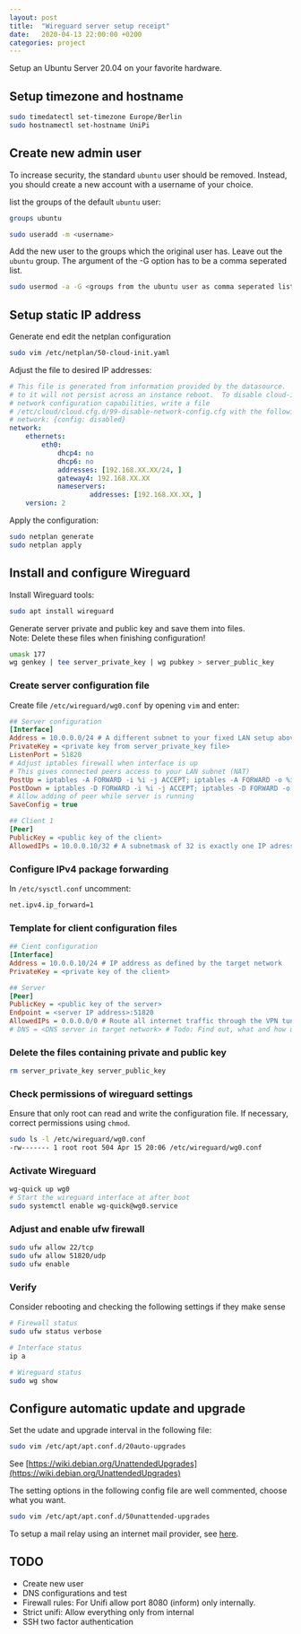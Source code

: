 ```yaml
---
layout: post
title:  "Wireguard server setup receipt"
date:   2020-04-13 22:00:00 +0200
categories: project
---
```


Setup an Ubuntu Server 20.04 on your favorite hardware.

## Setup timezone and hostname

```bash
sudo timedatectl set-timezone Europe/Berlin
sudo hostnamectl set-hostname UniPi
```

## Create new admin user

To increase security, the standard `ubuntu` user should be removed. Instead,
you should create a new account with a username of your choice.

list the groups of the default `ubuntu` user:
```bash
groups ubuntu
```

```bash
sudo useradd -m <username>
```

Add the new user to the groups which the original user has.
Leave out the `ubuntu` group.
The argument of the -G option has to be a comma seperated list.

```bash
sudo usermod -a -G <groups from the ubuntu user as comma seperated list> <username>
```

## Setup static IP address

Generate end edit the netplan configuration

```bash
sudo vim /etc/netplan/50-cloud-init.yaml
```

Adjust the file to desired IP addresses:

```yaml
# This file is generated from information provided by the datasource.  Changes
# to it will not persist across an instance reboot.  To disable cloud-init's
# network configuration capabilities, write a file
# /etc/cloud/cloud.cfg.d/99-disable-network-config.cfg with the following:
# network: {config: disabled}
network:
    ethernets:
        eth0:
            dhcp4: no
            dhcp6: no
            addresses: [192.168.XX.XX/24, ]
            gateway4: 192.168.XX.XX
            nameservers:
                    addresses: [192.168.XX.XX, ]
    version: 2
```

Apply the configuration:

```bash
sudo netplan generate
sudo netplan apply
```

## Install and configure Wireguard

Install Wireguard tools:

```bash
sudo apt install wireguard
```

Generate server private and public key and save them into files.  
Note: Delete these files when finishing configuration!

```bash
umask 177
wg genkey | tee server_private_key | wg pubkey > server_public_key
```

### Create server configuration file

Create file `/etc/wireguard/wg0.conf` by opening `vim` and enter:

```ini
## Server configuration
[Interface]
Address = 10.0.0.0/24 # A different subnet to your fixed LAN setup above!
PrivateKey = <private key from server_private_key file>
ListenPort = 51820
# Adjust iptables firewall when interface is up
# This gives connected peers access to your LAN subnet (NAT) 
PostUp = iptables -A FORWARD -i %i -j ACCEPT; iptables -A FORWARD -o %i -j ACCEPT; iptables -t nat -A POSTROUTING -o eth0 -j MASQUERADE
PostDown = iptables -D FORWARD -i %i -j ACCEPT; iptables -D FORWARD -o %i -j ACCEPT; iptables -t nat -D POSTROUTING -o eth0 -j MASQUERADE
# Allow adding of peer while server is running
SaveConfig = true

## Client 1
[Peer]
PublicKey = <public key of the client>
AllowedIPs = 10.0.0.10/32 # A subnetmask of 32 is exactly one IP adress

```

### Configure IPv4 package forwarding

In `/etc/sysctl.conf` uncomment:

```bash
net.ipv4.ip_forward=1
```

### Template for client configuration files

```ini
## Cient configuration
[Interface]
Address = 10.0.0.10/24 # IP address as defined by the target network
PrivateKey = <private key of the client>

## Server
[Peer]
PublicKey = <public key of the server>
Endpoint = <server IP address>:51820
AllowedIPs = 0.0.0.0/0 # Route all internet traffic through the VPN tunnel (optional)
# DNS = <DNS server in target network> # Todo: Find out, what and how used exactly.
```

### Delete the files containing private and public key

```bash
rm server_private_key server_public_key
```

### Check permissions of wireguard settings

Ensure that only root can read and write the configuration file.
If necessary, correct permissions using `chmod`.

```bash
sudo ls -l /etc/wireguard/wg0.conf
-rw------- 1 root root 504 Apr 15 20:06 /etc/wireguard/wg0.conf
```

### Activate Wireguard

```bash
wg-quick up wg0
# Start the wireguard interface at after boot
sudo systemctl enable wg-quick@wg0.service
```

### Adjust and enable ufw firewall

```bash
sudo ufw allow 22/tcp
sudo ufw allow 51820/udp
sudo ufw enable
```

### Verify
Consider rebooting and checking the following settings if they make sense

```bash
# Firewall status
sudo ufw status verbose

# Interface status
ip a

# Wireguard status
sudo wg show
```

## Configure automatic update and upgrade

Set the udate and upgrade interval in the following file:
``` bash
sudo vim /etc/apt/apt.conf.d/20auto-upgrades
```
See [https://wiki.debian.org/UnattendedUpgrades](https://wiki.debian.org/UnattendedUpgrades)

The setting options in the following config file are well
commented, choose what you want.

```bash
sudo vim /etc/apt/apt.conf.d/50unattended-upgrades
```

To setup a mail relay using an internet mail provider, see [here](Configure-Exim-using-smarthost).

## TODO

- Create new user
- DNS configurations and test
- Firewall rules: For Unifi allow port 8080 (inform) only internally.
- Strict unifi: Allow everything only from internal
- SSH two factor authentication